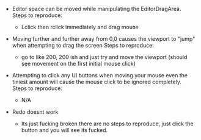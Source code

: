 * Editor space can be moved while manipulating the EditorDragArea.
Steps to reproduce:
    - Lclick then rclick immediately and drag mouse


* Moving further and further away from 0,0 causes the viewport to "jump" when attempting to
drag the screen
Steps to reproduce:
    - go to like 200, 200 ish and just try and move the viewport (should see movement on the first
      initial mouse click)


* Attempting to click any UI buttons when moving your mouse even the tiniest amount will cause
the mouse click to be ignored completely.
Steps to reproduce: 
  - N/A


* Redo doesnt work
  - Its just fucking broken there are no steps to reproduce, just click the button and you will see its fucked.